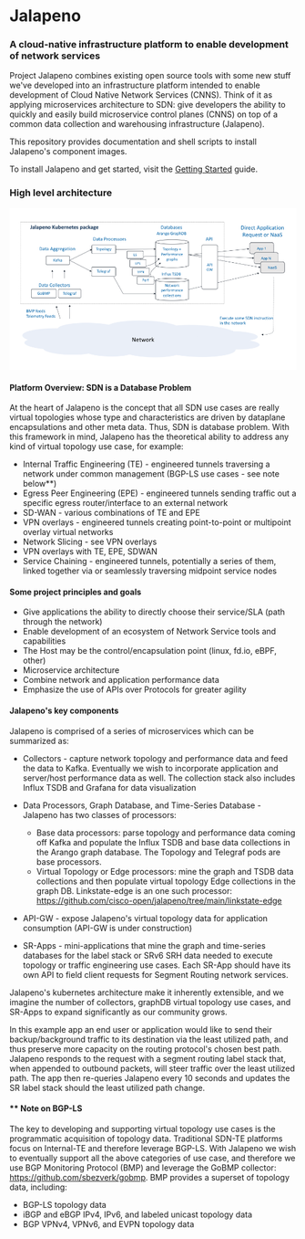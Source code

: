 # Jalapeno
### A cloud-native infrastructure platform to enable development of network services

Project Jalapeno combines existing open source tools with some new stuff we've developed into an infrastructure platform intended to enable development of Cloud Native Network Services (CNNS).  Think of it as applying microservices architecture to SDN: give developers the ability to quickly and easily build microservice control planes (CNNS) on top of a common data collection and warehousing infrastructure (Jalapeno).

This repository provides documentation and shell scripts to install Jalapeno's component images.

To install Jalapeno and get started, visit the [Getting Started](Getting-Started.md) guide.

### High level architecture 
![jalapeno_architecture](docs/diagrams/jalapeno_architecture.png "jalapeno architecture")

#### Platform Overview: SDN is a Database Problem
At the heart of Jalapeno is the concept that all SDN use cases are really virtual topologies whose type and characteristics are driven by dataplane encapsulations and other meta data. Thus, SDN is database problem. With this framework in mind, Jalapeno has the theoretical ability to address any kind of virtual topology use case, for example:

* Internal Traffic Engineering (TE) - engineered tunnels traversing a network under common management (BGP-LS use cases - see note below**)
* Egress Peer Engineering (EPE) - engineered tunnels sending traffic out a specific egress router/interface to an external network
* SD-WAN - various combinations of TE and EPE
* VPN overlays - engineered tunnels creating point-to-point or multipoint overlay virtual networks
* Network Slicing - see VPN overlays
* VPN overlays with TE, EPE, SDWAN
* Service Chaining - engineered tunnels, potentially a series of them, linked together via or seamlessly traversing midpoint service nodes 

#### Some project principles and goals
* Give applications the ability to directly choose their service/SLA (path through the network)
* Enable development of an ecosystem of Network Service tools and capabilities
* The Host may be the control/encapsulation point (linux, fd.io, eBPF, other)
* Microservice architecture
* Combine network and application performance data
* Emphasize the use of APIs over Protocols for greater agility

#### Jalapeno's key components

Jalapeno is comprised of a series of microservices which can be summarized as:

* Collectors - capture network topology and performance data and feed the data to Kafka.  Eventually we wish to incorporate application and server/host performance data as well.  The collection stack also includes Influx TSDB and Grafana for data visualization

* Data Processors, Graph Database, and Time-Series Database - Jalapeno has two classes of processors: 
  * Base data processors: parse topology and performance data coming off Kafka and populate the Influx TSDB and base data collections in the Arango graph database.  The Topology and Telegraf pods are base processors.
  * Virtual Topology or Edge processors: mine the graph and TSDB data collections and then populate virtual topology Edge collections in the graph DB.  Linkstate-edge is an one such processor: https://github.com/cisco-open/jalapeno/tree/main/linkstate-edge

* API-GW - expose Jalapeno's virtual topology data for application consumption (API-GW is under construction)

* SR-Apps - mini-applications that mine the graph and time-series databases for the label stack or SRv6 SRH data needed to execute topology or traffic engineering use cases.  Each SR-App should have its own API to field client requests for Segment Routing network services.  

Jalapeno's kubernetes architecture make it inherently extensible, and we imagine the number of collectors, graphDB virtual topology use cases, and SR-Apps to expand significantly as our community grows.


In this example app an end user or application would like to send their backup/background traffic to its destination via the least utilized path, and thus preserve more capacity on the routing protocol's chosen best path. Jalapeno responds to the request with a segment routing label stack that, when appended to outbound packets, will steer traffic over the least utilized path. The app then re-queries Jalapeno every 10 seconds and updates the SR label stack should the least utilized path change.   

#### ** Note on BGP-LS

The key to developing and supporting virtual topology use cases is the programmatic acquisition of topology data.  Traditional SDN-TE platforms focus on Internal-TE and therefore leverage BGP-LS. With Jalapeno we wish to eventually support all the above categories of use case, and therefore we use BGP Monitoring Protocol (BMP) and leverage the GoBMP collector:  https://github.com/sbezverk/gobmp. BMP provides a superset of topology data, including:

* BGP-LS topology data
* iBGP and eBGP IPv4, IPv6, and labeled unicast topology data
* BGP VPNv4, VPNv6, and EVPN topology data





